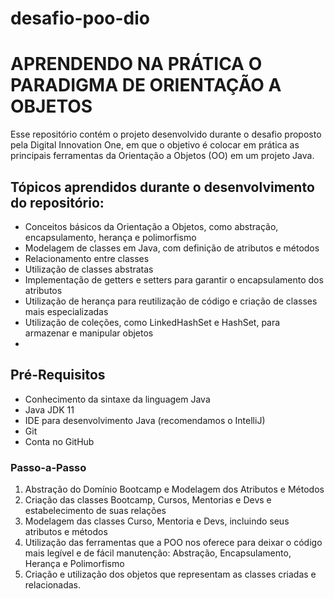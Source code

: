 # desafio-poo-dio
# APRENDENDO NA PRÁTICA O PARADIGMA DE ORIENTAÇÃO A OBJETOS

Esse repositório contém o projeto desenvolvido durante o desafio proposto pela Digital Innovation One, em que o objetivo é colocar em prática as principais ferramentas da Orientação a Objetos (OO) em um projeto Java.

## Tópicos aprendidos durante o desenvolvimento do repositório:
- Conceitos básicos da Orientação a Objetos, como abstração, encapsulamento, herança e polimorfismo
- Modelagem de classes em Java, com definição de atributos e métodos
- Relacionamento entre classes
- Utilização de classes abstratas
- Implementação de getters e setters para garantir o encapsulamento dos atributos
- Utilização de herança para reutilização de código e criação de classes mais especializadas
- Utilização de coleções, como LinkedHashSet e HashSet, para armazenar e manipular objetos
- 
## Pré-Requisitos

* Conhecimento da sintaxe da linguagem Java
* Java JDK 11
* IDE para desenvolvimento Java (recomendamos o IntelliJ)
* Git
* Conta no GitHub

### Passo-a-Passo
1. Abstração do Domínio Bootcamp e Modelagem dos Atributos e Métodos
2. Criação das classes Bootcamp, Cursos, Mentorias e Devs e estabelecimento de suas relações
3. Modelagem das classes Curso, Mentoria e Devs, incluindo seus atributos e métodos
4. Utilização das ferramentas que a POO nos oferece para deixar o código mais legível e de fácil manutenção: Abstração, Encapsulamento, Herança e Polimorfismo
5. Criação e utilização dos objetos que representam as classes criadas e relacionadas.
